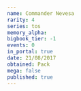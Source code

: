 ```yaml
---
name: Commander Nevesa
rarity: 4
series: tos
memory_alpha:
bigbook_tier: -1
events: 0
in_portal: true
date: 21/08/2017
obtained: Pack
mega: false
published: true
---
```



